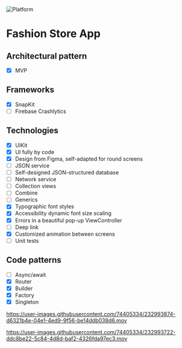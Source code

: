 ![Platform][platform-image]

# Fashion Store App

## Architectural pattern
- [x] MVP 

## Frameworks
- [x] SnapKit
- [ ] Firebase Crashlytics

## Technologies
- [x] UIKit
- [x] UI fully by code
- [x] Design from Figma, self-adapted for round screens
- [ ] JSON service
- [ ] Self-designed JSON-structured database
- [ ] Network service
- [ ] Collection views
- [ ] Combine
- [ ] Generics
- [x] Typographic font styles
- [x] Accessibility dynamic font size scaling
- [x] Errors in a beautiful pop-up ViewController
- [ ] Deep link
- [x] Customized animation between screens
- [ ] Unit tests

## Code patterns
- [ ] Async/await
- [x] Router
- [x] Builder
- [x] Factory
- [x] Singleton

https://user-images.githubusercontent.com/74405334/232993874-d6321b4e-04e1-4ed9-9f56-be14ddb038d6.mov

https://user-images.githubusercontent.com/74405334/232993722-ddc8be22-5c84-4d8d-baf2-4326fda97ec3.mov

<!-- URL's -->
[platform-image]: https://img.shields.io/badge/Platform-iOS-green.svg